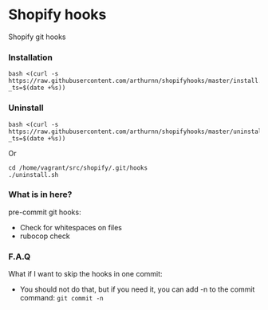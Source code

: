 # Shopify hooks

Shopify git hooks

### Installation

```
bash <(curl -s https://raw.githubusercontent.com/arthurnn/shopifyhooks/master/install.sh?_ts=$(date +%s))
```

### Uninstall

```
bash <(curl -s https://raw.githubusercontent.com/arthurnn/shopifyhooks/master/uninstall.sh?_ts=$(date +%s))
```

Or

```
cd /home/vagrant/src/shopify/.git/hooks
./uninstall.sh
```

### What is in here?
pre-commit git hooks:
  - Check for whitespaces on files
  - rubocop check


### F.A.Q

What if I want to skip the hooks in one commit:
  - You should not do that, but if you need it, you can add -n to the commit command: `git commit -n`
